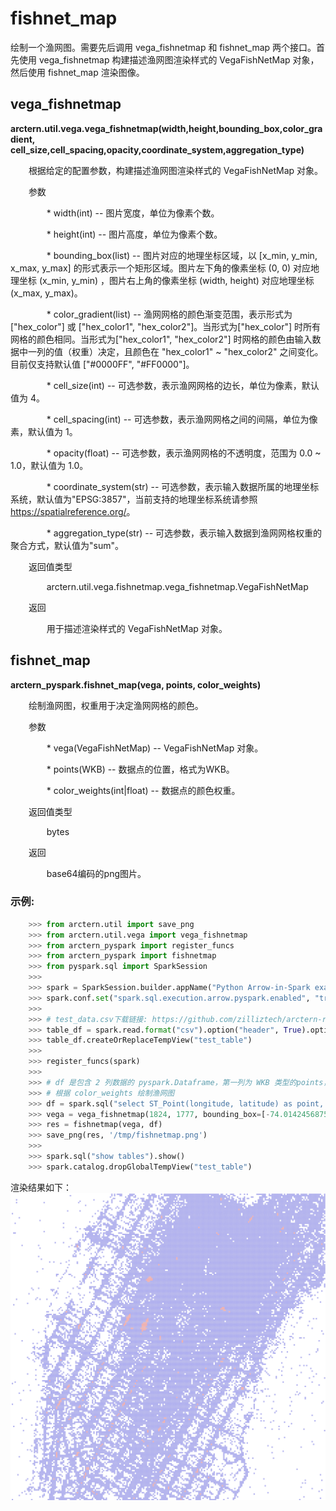 # fishnet_map

绘制一个渔网图。需要先后调用 vega_fishnetmap 和 fishnet_map 两个接口。首先使用 vega_fishnetmap 构建描述渔网图渲染样式的 VegaFishNetMap 对象，然后使用 fishnet_map 渲染图像。

## vega_fishnetmap

**arctern.util.vega.vega_fishnetmap(width,height,bounding_box,color_gradient,
cell_size,cell_spacing,opacity,coordinate_system,aggregation_type)**

&#x2002; &#x2003; 根据给定的配置参数，构建描述渔网图渲染样式的 VegaFishNetMap 对象。

&#x2002; &#x2003; 参数

&#x2002; &#x2003; &#x2002; &#x2003; * width(int) -- 图片宽度，单位为像素个数。

&#x2002; &#x2003; &#x2002; &#x2003; * height(int) -- 图片高度，单位为像素个数。

&#x2002; &#x2003; &#x2002; &#x2003; * bounding_box(list) -- 图片对应的地理坐标区域，以 [x_min, y_min, x_max, y_max] 的形式表示一个矩形区域。图片左下角的像素坐标 (0, 0) 对应地理坐标 (x_min, y_min) ，图片右上角的像素坐标 (width, height) 对应地理坐标 (x_max, y_max)。

&#x2002; &#x2003; &#x2002; &#x2003; * color_gradient(list) -- 渔网网格的颜色渐变范围，表示形式为 ["hex_color"] 或 ["hex_color1", "hex_color2"]。当形式为["hex_color"] 时所有网格的颜色相同。当形式为["hex_color1", "hex_color2"] 时网格的颜色由输入数据中一列的值（权重）决定，且颜色在 "hex_color1" ~ "hex_color2" 之间变化。目前仅支持默认值 ["#0000FF", "#FF0000"]。

&#x2002; &#x2003; &#x2002; &#x2003; * cell_size(int) -- 可选参数，表示渔网网格的边长，单位为像素，默认值为 4。

&#x2002; &#x2003; &#x2002; &#x2003; * cell_spacing(int) -- 可选参数，表示渔网网格之间的间隔，单位为像素，默认值为 1。

&#x2002; &#x2003; &#x2002; &#x2003; * opacity(float) -- 可选参数，表示渔网网格的不透明度，范围为 0.0 ~ 1.0，默认值为 1.0。

&#x2002; &#x2003; &#x2002; &#x2003; * coordinate_system(str) -- 可选参数，表示输入数据所属的地理坐标系统，默认值为"EPSG:3857"，当前支持的地理坐标系统请参照 <https://spatialreference.org/>。

&#x2002; &#x2003; &#x2002; &#x2003; * aggregation_type(str) -- 可选参数，表示输入数据到渔网网格权重的聚合方式，默认值为"sum"。


&#x2002; &#x2003; 返回值类型
   
&#x2002; &#x2003; &#x2002; &#x2003; arctern.util.vega.fishnetmap.vega_fishnetmap.VegaFishNetMap


&#x2002; &#x2003; 返回

&#x2002; &#x2003; &#x2002; &#x2003; 用于描述渲染样式的 VegaFishNetMap 对象。



## fishnet_map

**arctern_pyspark.fishnet_map(vega, points, color_weights)**

&#x2002; &#x2003; 绘制渔网图，权重用于决定渔网网格的颜色。

&#x2002; &#x2003; 参数

&#x2002; &#x2003; &#x2002; &#x2003; * vega(VegaFishNetMap) -- VegaFishNetMap 对象。

&#x2002; &#x2003; &#x2002; &#x2003; * points(WKB) -- 数据点的位置，格式为WKB。

&#x2002; &#x2003; &#x2002; &#x2003; * color_weights(int|float) -- 数据点的颜色权重。


&#x2002; &#x2003; 返回值类型
   
&#x2002; &#x2003; &#x2002; &#x2003; bytes


&#x2002; &#x2003; 返回

&#x2002; &#x2003; &#x2002; &#x2003; base64编码的png图片。


### 示例:

  ```python
      >>> from arctern.util import save_png
      >>> from arctern.util.vega import vega_fishnetmap
      >>> from arctern_pyspark import register_funcs
      >>> from arctern_pyspark import fishnetmap
      >>> from pyspark.sql import SparkSession
      >>> 
      >>> spark = SparkSession.builder.appName("Python Arrow-in-Spark example").getOrCreate()
      >>> spark.conf.set("spark.sql.execution.arrow.pyspark.enabled", "true")
      >>> 
      >>> # test_data.csv下载链接: https://github.com/zilliztech/arctern-resources/raw/benchmarks/benchmarks/dataset/layer_rendering_test_data/test_data.csv
      >>> table_df = spark.read.format("csv").option("header", True).option("delimiter", ",").schema("longitude double, latitude double, color_weights double, size_weights double, region_boundaries string").load("file:///path/to/test_data.csv").cache()
      >>> table_df.createOrReplaceTempView("test_table")
      >>> 
      >>> register_funcs(spark)
      >>> 
      >>> # df 是包含 2 列数据的 pyspark.Dataframe，第一列为 WKB 类型的points，第二列为权重值
      >>> # 根据 color_weights 绘制渔网图
      >>> df = spark.sql("select ST_Point(longitude, latitude) as point, color_weights from test_table where ST_Within(ST_Point(longitude, latitude), ST_GeomFromText('POLYGON ((-74.01424568752932 40.72759334104623, -74.01424568752932 40.76721122683304, -73.96056823889673 40.76721122683304, -73.96056823889673 40.72759334104623, -74.01424568752932 40.72759334104623))'))")
      >>> vega = vega_fishnetmap(1824, 1777, bounding_box=[-74.01424568752932, 40.72759334104623, -73.96056823889673, 40.76721122683304], cell_size=10, cell_spacing=2, opacity=1.0, coordinate_system="EPSG:4326")
      >>> res = fishnetmap(vega, df)
      >>> save_png(res, '/tmp/fishnetmap.png')
      >>> 
      >>> spark.sql("show tables").show()
      >>> spark.catalog.dropGlobalTempView("test_table")
   ```

渲染结果如下：
![](../../../../../../../img/render/spark/fishnetmap.png)
